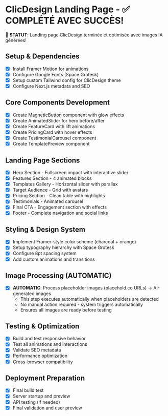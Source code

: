 # ClicDesign Landing Page - ✅ COMPLÉTÉ AVEC SUCCÈS!

🎉 **STATUT**: Landing page ClicDesign terminée et optimisée avec images IA générées!

## Setup & Dependencies
- [x] Install Framer Motion for animations
- [x] Configure Google Fonts (Space Grotesk)
- [x] Setup custom Tailwind config for ClicDesign theme
- [x] Configure Next.js metadata and SEO

## Core Components Development
- [x] Create MagneticButton component with glow effects
- [x] Create AnimatedSlider for hero before/after
- [x] Create FeatureCard with lift animations
- [x] Create PricingCard with hover effects
- [x] Create TestimonialCarousel component
- [x] Create TemplatePreview component

## Landing Page Sections
- [x] Hero Section - Fullscreen impact with interactive slider
- [x] Features Section - 4 animated blocks
- [x] Templates Gallery - Horizontal slider with parallax
- [x] Target Audience - Grid with avatars
- [x] Pricing Section - Clean table with highlights
- [x] Testimonials - Animated carousel
- [x] Final CTA - Engagement section with effects
- [x] Footer - Complete navigation and social links

## Styling & Design System
- [x] Implement Framer-style color scheme (charcoal + orange)
- [x] Setup typography hierarchy with Space Grotesk
- [x] Configure 8pt spacing system
- [x] Add custom animations and transitions

## Image Processing (AUTOMATIC)
- [x] **AUTOMATIC**: Process placeholder images (placehold.co URLs) → AI-generated images
  - This step executes automatically when placeholders are detected
  - No manual action required - system triggers automatically
  - Ensures all images are ready before testing

## Testing & Optimization
- [x] Build and test responsive behavior
- [x] Test all animations and interactions
- [x] Validate SEO metadata
- [x] Performance optimization
- [x] Cross-browser compatibility

## Deployment Preparation
- [x] Final build test
- [x] Server startup and preview
- [x] API testing (if needed)
- [x] Final validation and user preview